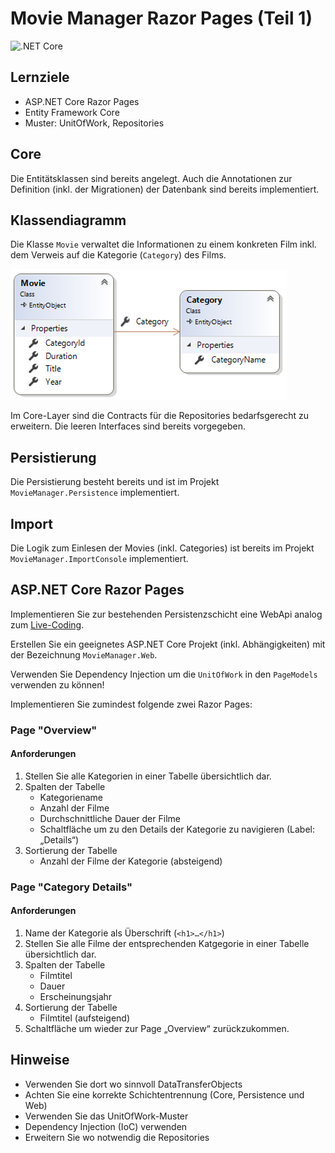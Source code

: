 # Movie Manager Razor Pages (Teil 1)

![.NET Core](https://github.com/jfuerlinger/csharp_samples_razorpages_moviemanager-part1-template/workflows/.NET%20Core/badge.svg)

## Lernziele

* ASP.NET Core Razor Pages
* Entity Framework Core
* Muster: UnitOfWork, Repositories


## Core

Die Entitätsklassen sind bereits angelegt. Auch die Annotationen zur Definition (inkl. der Migrationen) der Datenbank sind bereits implementiert.

## Klassendiagramm

Die Klasse `Movie` verwaltet die Informationen zu einem konkreten Film inkl. dem Verweis auf die Kategorie (`Category`) des Films.

![Klassendiagramm](./images/00_classdiagram.png)

Im Core-Layer sind die Contracts für die Repositories bedarfsgerecht zu erweitern. Die leeren Interfaces sind bereits vorgegeben.

## Persistierung

Die Persistierung besteht bereits und ist im Projekt `MovieManager.Persistence` implementiert.

## Import

Die Logik zum Einlesen der Movies (inkl. Categories) ist bereits im Projekt `MovieManager.ImportConsole` implementiert.

## ASP.NET Core Razor Pages

Implementieren Sie zur bestehenden Persistenzschicht eine WebApi analog zum [Live-Coding](https://github.com/jfuerlinger/csharp_livecoding_ef_uow_razorpages-part1).

Erstellen Sie ein geeignetes ASP.NET Core Projekt (inkl. Abhängigkeiten) mit der Bezeichnung `MovieManager.Web`.

Verwenden Sie Dependency Injection um die `UnitOfWork` in den `PageModels` verwenden zu können!

Implementieren Sie zumindest folgende zwei Razor Pages:

### Page "Overview"

#### Anforderungen

1. Stellen Sie alle Kategorien in einer Tabelle übersichtlich dar.
1. Spalten der Tabelle
   * Kategoriename
   * Anzahl der Filme
   * Durchschnittliche Dauer der Filme
   * Schaltfläche um zu den Details der Kategorie zu navigieren (Label: „Details“)
1. Sortierung der Tabelle
   * Anzahl der Filme der Kategorie (absteigend)


### Page "Category Details"

#### Anforderungen

1. Name der Kategorie als Überschrift (`<h1>…</h1>`)
2. Stellen Sie alle Filme der entsprechenden Katgegorie in einer Tabelle übersichtlich dar.
3. Spalten der Tabelle
   * Filmtitel
   * Dauer
   * Erscheinungsjahr
4. Sortierung der Tabelle
   * Filmtitel (aufsteigend)
5. Schaltfläche um wieder zur Page „Overview“ zurückzukommen.

## Hinweise
- Verwenden Sie dort wo sinnvoll DataTransferObjects
- Achten Sie eine korrekte Schichtentrennung (Core, Persistence und Web)
- Verwenden Sie das UnitOfWork-Muster
- Dependency Injection (IoC) verwenden
- Erweitern Sie wo notwendig die Repositories

